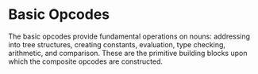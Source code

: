 # Basic Opcodes

The basic opcodes provide fundamental operations on nouns: addressing into tree structures, creating constants, evaluation, type checking, arithmetic, and comparison. These are the primitive building blocks upon which the composite opcodes are constructed.